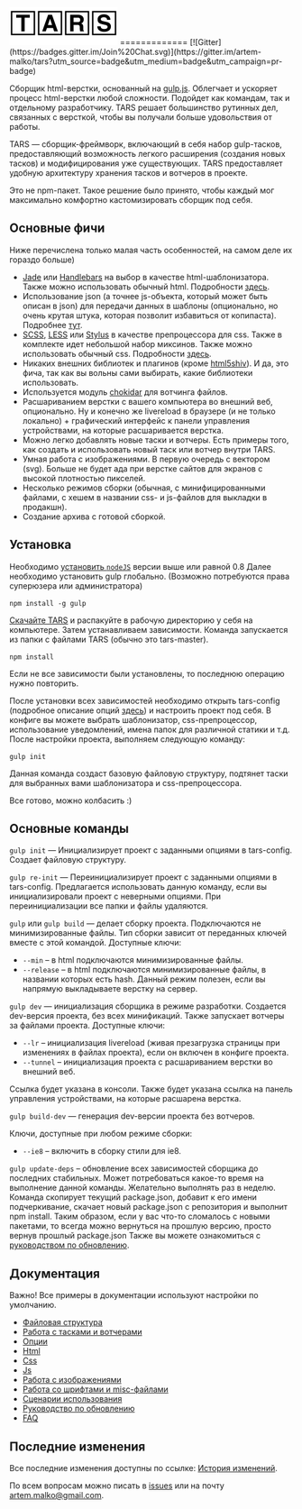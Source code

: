 <img height="67" width="192" src="https://raw.githubusercontent.com/artem-malko/artwork/master/tars/logo.png">
=============
[![Gitter](https://badges.gitter.im/Join%20Chat.svg)](https://gitter.im/artem-malko/tars?utm_source=badge&utm_medium=badge&utm_campaign=pr-badge)

Сборщик html-верстки, основанный на <a href="http://gulpjs.com/" target="_blank">gulp.js</a>. Облегчает и ускоряет процесс html-верстки любой сложности. Подойдет как командам, так и отдельному разработчику. TARS решает большинство рутинных дел, связанных с версткой, чтобы вы получали больше удовольствия от работы.

TARS — сборщик-фреймворк, включающий в себя набор gulp-тасков, предоставляющий возможность легкого расширения (создания новых тасков) и модифицирования уже существующих. TARS предоставляет удобную архитектуру хранения тасков и вотчеров в проекте.

Это не npm-пакет. Такое решение было принято, чтобы каждый мог максимально комфортно кастомизировать сборщик под себя.

Основные фичи
-------------

Ниже перечислена только малая часть особенностей, на самом деле их гораздо больше)

* <a href="http://jade-lang.com/" target="_blank">Jade</a> или <a href="http://handlebarsjs.com/" target="_blank">Handlebars</a> на выбор в качестве html-шаблонизатора. Также можно использовать обычный html. Подробности <a href="./tars/blob/master/docs/html-processing.md">здесь</a>.
* Использование json (а точнее js-объекта, который может быть описан в json) для передачи данных в шаблоны (опционально, но очень крутая штука, которая позволит избавиться от копипаста). Подробнее <a href="./tars/blob/master/docs/html-processing.md#%D0%A0%D0%B0%D0%B1%D0%BE%D1%82%D0%B0-%D1%81-%D0%BC%D0%BE%D0%B4%D1%83%D0%BB%D1%8F%D0%BC%D0%B8-%D0%B8-%D0%B4%D0%B0%D0%BD%D0%BD%D1%8B%D0%BC%D0%B8-%D0%B2-handlebars">тут</a>.
* <a href="http://sass-lang.com/" target="_blank">SCSS</a>, <a href="http://www.lesscss.ru/" target="_blank">LESS</a> или <a href="http://learnboost.github.io/stylus/" target="_blank">Stylus</a> в качестве препроцессора для css. Также в комплекте идет небольшой набор миксинов. Также можно использовать обычный css. Подробности <a href="./tars/blob/master/docs/css-processing.md">здесь</a>.
* Никаких внешних библиотек и плагинов (кроме <a href="https://ru.wikipedia.org/wiki/Html5_Shiv" target="_blank">html5shiv</a>). И да, это фича, так как вы вольны сами выбирать, какие библиотеки использовать.
* Используется модуль <a href="https://github.com/paulmillr/chokidar" target="_blank">chokidar</a> для вотчинга файлов.
* Расшариванием верстки с вашего компьютера во внешний веб, опционально. Ну и конечно же livereload в браузере (и не только локально) + графический интерфейс к панели управления устройствами, на которые расшаривается верстка.
* Можно легко добавлять новые таски и вотчеры. Есть примеры того, как создать и использовать новый таск или вотчер внутри TARS.
* Умная работа с изображениями. В первую очередь с вектором (svg). Больше не будет ада при верстке сайтов для экранов с высокой плотностью пикселей.
* Несколько режимов сборки (обычная, с минифицированными файлами, с хешем в названии css- и js-файлов для выкладки в продакшн).
* Создание архива с готовой сборкой.

Установка
----------

Необходимо <a href="http://nodejs.org/" target="_blank">установить `nodeJS`</a> версии выше или равной 0.8
Далее необходимо установить gulp глобально. (Возможно потребуются права суперюзера или администратора)

```shell
npm install -g gulp
```

<a href="./tars/archive/master.zip">Скачайте TARS</a> и распакуйте в рабочую директорию у себя на компьютере.
Затем устанавливаем зависимости. Команда запускается из папки с файлами TARS (обычно это tars-master).

```shell
npm install
```

Если не все зависимости были установлены, то последнюю операцию нужно повторить.

После установки всех зависимостей необходимо открыть tars-config (подробное описание опций <a href="./tars/blob/master/docs/options.md">здесь</a>) и настроить проект под себя. В конфиге вы можете выбрать шаблонизатор, css-препроцессор, использование уведомлений, имена папок для различной статики и т.д.
После настройки проекта, выполняем следующую команду:    

```shell
gulp init
```

Данная команда создаст базовую файловую структуру, подтянет таски для выбранных вами шаблонизатора и css-препроцессора.

Все готово, можно колбасить :)

Основные команды
----------------

`gulp init` — Инициализирует проект с заданными опциями в tars-config. Создает файловую структуру.

`gulp re-init` — Переинициализирует проект с заданными опциями в tars-config. Предлагается использовать данную команду, если вы инициализировали проект с неверными опциями. При переинициализации все папки и файлы удаляются.

`gulp` или `gulp build` — делает сборку проекта. Подключаются не минимизированные файлы. Тип сборки зависит от переданных ключей вместе с этой командой. Доступные ключи:

* `--min` – в html подключаются минимизированные файлы.
* `--release` – в html подключаются минимизированные файлы, в названии которых есть hash. Данный режим полезен, если вы напрямую выкладываете верстку на сервер. 

`gulp dev` — инициализация сборщика в режиме разработки. Создается dev-версия проекта, без всех минификаций. Также запускает вотчеры за файлами проекта. Доступные ключи:

* `--lr` – инициализация livereload (живая презагрузка страницы при изменениях в файлах проекта), если он включен в конфиге проекта.
* `--tunnel` – инициализация проекта с расшариванием верстки во внешний веб.

Ссылка будет указана в консоли. Также будет указана ссылка на панель управления устройствами, на которые расшарена верстка.

`gulp build-dev` — генерация dev-версии проекта без вотчеров.

Ключи, доступные при любом режиме сборки:
* `--ie8` – включить в сборку стили для ie8.

`gulp update-deps` – обновление всех зависимостей сборщика до последних стабильных. Может потребоваться какое-то время на выполнение данной команды. Желательно выполнять раз в неделю. Команда скопирует текущий package.json, добавит к его имени подчеркивание, скачает новый package.json с репозитория и выполнит npm install. Таким образом, если у вас что-то сломалось с новыми пакетами, то всегда можно вернуться на прошлую версию, просто вернув прошлый package.json
Также вы можете ознакомиться с <a href="./tars/blob/master/docs/update-guide.md" target="_blank">руководством по обновлению</a>.

Документация
------------

Важно! Все примеры в документации используют настройки по умолчанию.

* <a href="./tars/blob/master/docs/file-structure.md">Файловая структура</a>
* <a href="./tars/blob/master/docs/tasks-workflow.md">Работа с тасками и вотчерами</a>
* <a href="./tars/blob/master/docs/options.md">Опции</a>
* <a href="./tars/blob/master/docs/html-processing.md">Html</a>
* <a href="./tars/blob/master/docs/css-processing.md">Css</a>
* <a href="./tars/blob/master/docs/js-processing.md">Js</a>
* <a href="./tars/blob/master/docs/images-processing.md">Работа с изображениями</a>
* <a href="./tars/blob/master/docs/fonts-and-misc.md">Работа со шрифтами и misc-файлами</a>
* <a href="./tars/blob/master/docs/scenarios.md">Сценарии использования</a>
* <a href="./tars/blob/master/docs/update-guide.md">Руководство по обновлению</a>
* <a href="./tars/blob/master/docs/faq.md">FAQ</a>

Последние изменения
-------------------
Все последние изменения доступны по ссылке: <a href="./tars/blob/master/docs/changelog.md">История изменений</a>.

По всем вопросам можно писать в <a href="https://github.com/artem-malko/tars/issues/new">issues</a> или на почту artem.malko@gmail.com.
